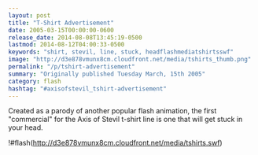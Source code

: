 ```yaml
---
layout: post
title: "T-Shirt Advertisement"
date: 2005-03-15T00:00:00-0600
release_date: 2014-08-08T13:45:19-0500
lastmod: 2014-08-12T04:00:33-0500
keywords: "shirt, stevil, line, stuck, headflashmediatshirtsswf"
image: "http://d3e878vmunx8cm.cloudfront.net/media/tshirts_thumb.png"
permalink: "/p/tshirt-advertisement"
summary: "Originally published Tuesday March, 15th 2005"
category: flash
hashtag: "#axisofstevil_tshirt-advertisement"
---
```


Created as a parody of another popular flash animation, the first "commercial" for the Axis of Stevil t-shirt line is one that will get stuck in your head.

!#flash(http://d3e878vmunx8cm.cloudfront.net/media/tshirts.swf)
